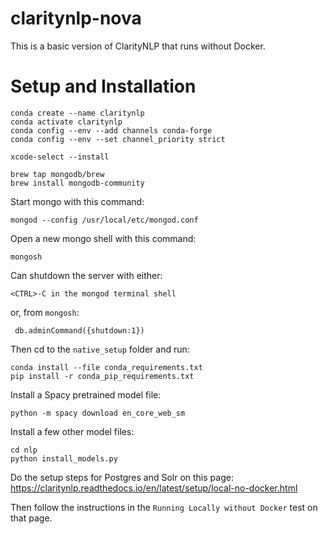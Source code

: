 # claritynlp-nova
This is a basic version of ClarityNLP that runs without Docker.

# Setup and Installation

    conda create --name claritynlp
    conda activate claritynlp
    conda config --env --add channels conda-forge
    conda config --env --set channel_priority strict

    xcode-select --install

    brew tap mongodb/brew
    brew install mongodb-community


Start mongo with this command:

    mongod --config /usr/local/etc/mongod.conf

Open a new mongo shell with this command:

    mongosh

Can shutdown the server with either:

    <CTRL>-C in the mongod terminal shell
or, from `mongosh`:

     db.adminCommand({shutdown:1})

Then cd to the `native_setup` folder and run:

    conda install --file conda_requirements.txt
    pip install -r conda_pip_requirements.txt

Install a Spacy pretrained model file:

    python -m spacy download en_core_web_sm

Install a few other model files:

    cd nlp
    python install_models.py

Do the setup steps for Postgres and Solr on this page:
https://claritynlp.readthedocs.io/en/latest/setup/local-no-docker.html

Then follow the instructions in the `Running Locally without Docker` test on that page.






